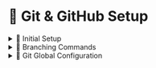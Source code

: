 # 🔧 Git & GitHub Setup

<details>
<summary>🚀 Initial Setup</summary>
<br/>
  
```bash
git init
git add .
git commit -m "Initial commit"
git remote add origin https://github.com/divyanshu-dugar/repo-name.git
git push -u origin main  # future pushes can use just: git push
````

</details>

<details>
<summary>🌿 Branching Commands</summary>
<br/>
  
```bash
git branch                    # view branches
git branch -m main            # rename current branch to main
git checkout main             # switch to main branch
# OR
git switch main
```

</details>

<details>
<summary>👤 Git Global Configuration</summary>
<br/>
  
```bash
git config --global user.name "Your Name"
git config --global user.email "your@email.com"
```

</details>
<br/>
